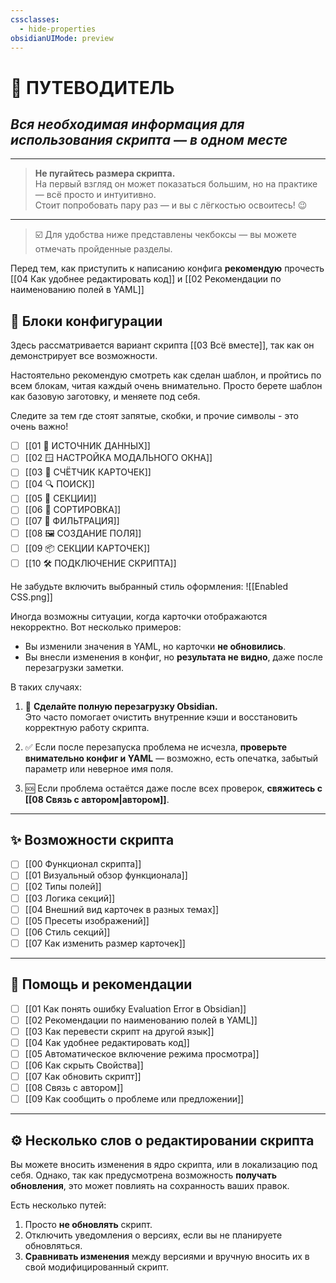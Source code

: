 ```yaml
---
cssclasses:
  - hide-properties
obsidianUIMode: preview
---
```

# **🧭 ПУТЕВОДИТЕЛЬ**

## *Вся необходимая информация для использования скрипта — в одном месте*

---

> **Не пугайтесь размера скрипта.**  
> На первый взгляд он может показаться большим, но на практике — всё просто и интуитивно.  
> Стоит попробовать пару раз — и вы с лёгкостью освоитесь! 😉

---

> ☑️ Для удобства ниже представлены чекбоксы — вы можете отмечать пройденные разделы.

Перед тем, как приступить к написанию конфига **рекомендую** прочесть [[04 Как удобнее редактировать код]] и [[02 Рекомендации по наименованию полей в YAML]]
## 🧱 Блоки конфигурации

Здесь рассматривается вариант скрипта [[03 Всё вместе]], так как он демонстрирует все возможности. 

Настоятельно рекомендую смотреть как сделан шаблон, и пройтись по всем блокам, читая каждый очень внимательно. Просто берете шаблон как базовую заготовку, и меняете под себя.

Следите за тем где стоят запятые, скобки, и прочие символы - это очень важно!

- [ ] [[01 📁 ИСТОЧНИК ДАННЫХ]]
- [ ] [[02 🪟 НАСТРОЙКА МОДАЛЬНОГО ОКНА]]
- [ ] [[03 🔢 СЧЁТЧИК КАРТОЧЕК]]
- [ ] [[04 🔍 ПОИСК]]
- [ ] [[05 🧱 СЕКЦИИ]]
- [ ] [[06 🧮 СОРТИРОВКА]]
- [ ] [[07 🔐 ФИЛЬТРАЦИЯ]]
- [ ] [[08 🖼 СОЗДАНИЕ ПОЛЯ]]
- [ ] [[09 📦 СЕКЦИИ КАРТОЧЕК]]
- [ ] [[10 🛠️ ПОДКЛЮЧЕНИЕ СКРИПТА]]

Не забудьте включить выбранный стиль оформления:
![[Enabled CSS.png]]

Иногда возможны ситуации, когда карточки отображаются некорректно. Вот несколько примеров:

- Вы изменили значения в YAML, но карточки **не обновились**.
- Вы внесли изменения в конфиг, но **результата не видно**, даже после перезагрузки заметки.

В таких случаях:

1. 🔄 **Сделайте полную перезагрузку Obsidian.**  
    Это часто помогает очистить внутренние кэши и восстановить корректную работу скрипта.
    
2. ✅ Если после перезапуска проблема не исчезла, **проверьте внимательно конфиг и YAML** — возможно, есть опечатка, забытый параметр или неверное имя поля.
    
3. 🆘 Если проблема остаётся даже после всех проверок, **свяжитесь с [[08 Связь с автором|автором]]**.

---

## ✨ Возможности скрипта

- [ ] [[00 Функционал скрипта]]
- [ ] [[01 Визуальный обзор функционала]]
- [ ] [[02 Типы полей]]
- [ ] [[03 Логика секций]]
- [ ] [[04 Внешний вид карточек в разных темах]]
- [ ] [[05 Пресеты изображений]]
- [ ] [[06 Стиль секций]]
- [ ] [[07 Как изменить размер карточек]]

---

## 🧰 Помощь и рекомендации

- [ ] [[01 Как понять ошибку Evaluation Error в Obsidian]]
- [ ] [[02 Рекомендации по наименованию полей в YAML]]
- [ ] [[03 Как перевести скрипт на другой язык]]
- [ ] [[04 Как удобнее редактировать код]]
- [ ] [[05 Автоматическое включение режима просмотра]]
- [ ] [[06 Как скрыть Свойства]]
- [ ] [[07 Как обновить скрипт]]
- [ ] [[08 Связь с автором]]
- [ ] [[09 Как сообщить о проблеме или предложении]]

---

## ⚙️ Несколько слов о редактировании скрипта

Вы можете вносить изменения в ядро скрипта, или в локализацию под себя.
Однако, так как предусмотрена возможность **получать обновления**, это может повлиять на сохранность ваших правок.

Есть несколько путей:

1. Просто **не обновлять** скрипт.  
2. Отключить уведомления о версиях, если вы не планируете обновляться.
3. **Сравнивать изменения** между версиями и вручную вносить их в свой модифицированный скрипт.